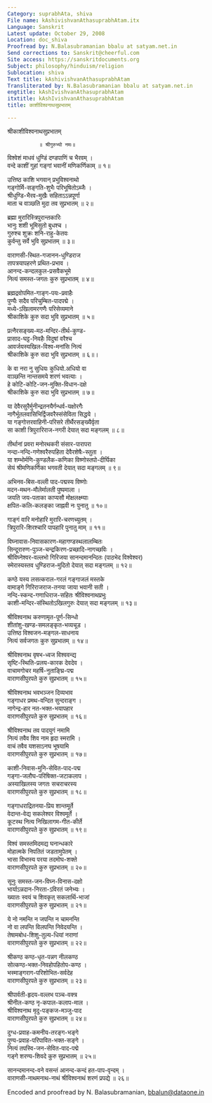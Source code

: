 ```yaml
---
Category: suprabhAta, shiva
File name: kAshivishvanAthasuprabhAtam.itx
Language: Sanskrit
Latest update: October 29, 2008
Location: doc_shiva
Proofread by: N.Balasubramanian bbalu at satyam.net.in
Send corrections to: Sanskrit@cheerful.com
Site access: https://sanskritdocuments.org
Subject: philosophy/hinduism/religion
Sublocation: shiva
Text title: kAshivishvanAthasuprabhAtam
Transliterated by: N.Balasubramanian bbalu at satyam.net.in
engtitle: kAshIvishvanAthasuprabhAtam
itxtitle: kAshIvishvanAthasuprabhAtam
title: काशीविश्वनाथसुप्रभातम्

---
```

  
 श्रीकाशीविश्वनाथसुप्रभातम्   
  
              ॥ श्रीगुरुभ्यो नमः॥  
  
विश्वेशं माधवं धुण्डिं दण्डपाणिं च भैरवम् ।  
वन्दे काशीं गुहां गङ्गां भवानीं मणिकर्णिकाम् ॥ १॥  
  
उत्तिष्ठ काशि भगवान् प्रभुविश्वनाथो  
     गङ्गोर्मि-सङ्गति-शुभैः परिभूषितोऽब्जैः ।  
श्रीधुण्डि-भैरव-मुखैः सहिताऽऽन्नपूर्णा  
     माता च वाञ्छति मुदा तव सुप्रभातम् ॥ २॥  
  
ब्रह्मा मुरारिस्त्रिपुरान्तकारिः  
     भानुः शशी भूमिसुतो बुधश्च ।  
गुरुश्च शुक्रः शनि-राहु-केतवः  
     कुर्वन्तु सर्वे भुवि सुप्रभातम् ॥ ३॥  
  
वाराणसी-स्थित-गजानन-धुण्डिराज  
     तापत्रयापहरणे प्रथित-प्रभाव ।  
आनन्द-कन्दलकुल-प्रसवैकभूमे  
     नित्यं समस्त-जगतः कुरु सुप्रभातम् ॥ ४॥  
  
ब्रह्मद्रवोपमित-गाङ्ग-पयः-प्रवाहैः  
     पुण्यैः सदैव परिचुम्बित-पादपद्मे ।  
मध्ये-ऽखिलामरगणैः परिसेव्यमाने  
     श्रीकाशिके कुरु सदा भुवि सुप्रभातम् ॥ ५॥  
  
प्रत्नैरसङ्ख्य-मठ-मन्दिर-तीर्थ-कुण्ड-  
     प्रासाद-घट्ट-निवहैः विदुषां वरैश्च  
आवर्जयस्यखिल-विश्व-मनांसि नित्यं  
     श्रीकाशिके कुरु सदा भुवि सुप्रभातम् ॥ ६॥।  
  
के वा नरा नु सुधियः कुधियो.अधियो वा  
     वाञ्छन्ति नान्तसमये शरणं भवत्याः ।  
हे कोटि-कोटि-जन-मुक्ति-विधान-दक्षे  
श्रीकाशिके कुरु सदा भुवि सुप्रभातम् ॥ ७॥  
  
या देवैरसुरैर्मुनीन्द्रतनयैर्गन्धर्व-यक्षोरगैः  
     नागैर्भूतलवासिभिर्द्विजवरैस्संसेविता सिद्धये ।  
या गङ्गोत्तरवाहिनी-परिसरे तीर्थैरसङ्ख्यैर्वृता  
     सा काशी त्रिपुरारिराज-नगरी देयात् सदा मङ्गलम् ॥ ८॥  
  
तीर्थानां प्रवरा मनोरथकरी संसार-पारापरा  
     नन्दा-नन्दि-गणेश्वरैरुपहिता देवैरशेषैः-स्तुता ।  
या शम्भोर्मणि-कुण्डलैक-कणिका विष्णोस्तपो-दीर्घिका  
     सेयं श्रीमणिकर्णिका भगवती देयात् सदा मङ्गलम् ॥ ९॥  
  
अभिनव-बिस-वल्ली पाद-पद्मस्य विष्णोः  
     मदन-मथन-मौलेर्मालती पुष्पमाला ।  
जयति जय-पताका काप्यसौ मोक्षलक्ष्म्याः  
     क्षपित-कलि-कलङ्का जाह्नवी नः पुनातु ॥ १०॥  
  
गाङ्गं वारि मनोहारि मुरारि-चरणच्युतम् ।  
त्रिपुरारि-शिरश्चारि पापहारि पुनातु माम् ॥ ११॥  
  
विघ्नावास-निवासकारण-महागण्डस्थलालम्बितः  
सिन्दूरारुण-पुञ्ज-चन्द्रकिरण-प्रच्छादि-नागच्छविः ।  
श्रीविघ्नेश्वर-वल्लभो गिरिजया सानन्दमानन्दितः (पाठभेद विश्वेश्वर)  
स्मेरास्यस्तव धुण्डिराज-मुदितो देयात् सदा मङ्गलम् ॥ १२॥  
  
कण्ठे यस्य लसत्कराल-गरलं गङ्गाजलं मस्तके  
वामाङ्गे गिरिराजराज-तनया जाया भवानी सती ।  
नन्दि-स्कन्द-गणाधिराज-सहितः श्रीविश्वनाथप्रभुः  
काशी-मन्दिर-संस्थितोऽखिलगुरुः देयात् सदा मङ्गलम् ॥ १३॥  
  
श्रीविश्वनाथ करुणामृत-पूर्ण-सिन्धो  
     शीतांशु-खण्ड-समलङ्कृत-भव्यचूड ।  
उत्तिष्ठ विश्वजन-मङ्गल-साधनाय  
     नित्यं सर्वजगतः कुरु सुप्रभातम् ॥ १४॥  
  
श्रीविश्वनाथ वृषभ-ध्वज विश्ववन्द्य  
     सृष्टि-स्थिति-प्रलय-कारक देवदेव ।  
वाचामगोचर महर्षि-नुताङ्घ्रि-पद्म  
     वाराणसीपुरपते कुरु सुप्रभातम् ॥ १५॥  
  
श्रीविश्वनाथ भवभञ्जन दिव्यभाव  
     गङ्गाधर प्रमथ-वन्दित सुन्दराङ्ग ।  
नागेन्द्र-हार नत-भक्त-भयापहार  
     वाराणसीपुरपते कुरु सुप्रभातम् ॥ १६॥  
  
श्रीविश्वनाथ तव पादयुगं नमामि  
     नित्यं तवैव शिव नाम हृदा स्मरामि ।  
वाचं तवैव यशसाऽनघ भूषयामि  
     वाराणसीपुरपते कुरु सुप्रभातम् ॥ १७॥  
  
काशी-निवास-मुनि-सेवित-पाद-पद्म  
     गङ्गा-जलौघ-परिषिक्त-जटाकलाप ।  
अस्याखिलस्य जगतः सचराचरस्य  
     वाराणसीपुरपते कुरु सुप्रभातम् ॥ १८॥  
  
गङ्गाधराद्रितनया-प्रिय शान्तमूर्ते  
     वेदान्त-वेद्य सकलेश्वर विश्वमूर्ते ।  
कूटस्थ नित्य निखिलागम-गीत-कीर्ते  
वाराणसीपुरपते कुरु सुप्रभातम् ॥ १९॥  
  
विश्वं समस्तमिदमद्य घनान्धकारे  
     मोहात्मके निपतितं जडतामुपेतम् ।  
भासा विभास्य परया तदमोघ-शक्ते  
     वाराणसीपुरपते कुरु सुप्रभातम् ॥ २०॥  
  
सूनुः समस्त-जन-विघ्न-विनास-दक्षो  
     भार्याऽन्नदान-निरता-ऽविरतं जनेभ्यः ।  
ख्यातः स्वयं च शिवकृत् सकलार्थि-भाजां  
     वाराणसीपुरपते कुरु सुप्रभातम् ॥ २१॥  
  
ये नो नमन्ति न जपन्ति न चामनन्ति  
     नो वा लपन्ति विलपन्ति निवेदयन्ति ।  
तेषामबोध-शिशु-तुल्य-धियां नराणां  
     वाराणसीपुरपते कुरु सुप्रभातम् ॥ २२॥  
  
श्रीकण्ठ कण्ठ-धृत-पन्नग नीलकण्ठ  
     सोत्कण्ठ-भक्त-निवहोपहितोप-कण्ठ ।  
भस्माङ्गराग-परिशोभित-सर्वदेह  
     वाराणसीपुरपते कुरु सुप्रभातम् ॥ २३॥  
  
श्रीपार्वती-हृदय-वल्लभ पञ्च-वक्त्र  
     श्रीनील-कण्ठ नृ-कपाल-कलाप-माल ।  
श्रीविश्वनाथ मृदु-पङ्कज-मञ्जु-पाद  
     वाराणसीपुरपते कुरु सुप्रभातम् ॥ २४॥  
  
दुग्ध-प्रवाह-कमनीय-तरङ्ग-भङ्गे  
     पुण्य-प्रवाह-परिपावित-भक्त-सङ्गे ।  
नित्यं तपस्वि-जन-सेवित-पाद-पद्मे  
     गङ्गे शरण्य-शिवदे कुरु सुप्रभातम् ॥ २५॥  
  
सानन्दमानन्द-वने वसन्तं आनन्द-कन्दं हत-पाप-वृन्दम् ।  
वाराणसी-नाथमनाथ-नाथं श्रीविश्वनाथं शरणं प्रपद्ये ॥ २६॥  
  
  
Encoded and proofread by N. Balasubramanian, bbalun@dataone.in  
  
